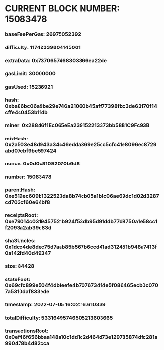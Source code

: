 # CURRENT BLOCK NUMBER: 15083478

### baseFeePerGas: 26975052392
### difficulty: 11742339804145061
### extraData: 0x7370657468303366ea22de
### gasLimit: 30000000
### gasUsed: 15236921
### hash: 0xba86bc06a9be29e746a21060b45aff77398fbc3de63f70f14cffe4c0453b11db
### miner: 0x28846f1Ec065eEa239152213373bb58B1C9Fc93B
### mixHash: 0x2a503e48d943a34c46edda869e25cc5cfc41e8096ec8729abd07cbf9be597424
### nonce: 0x0d0c81092070b6d8
### number: 15083478
### parentHash: 0xe519ec609b1322523da8b74cb05a1b1c06ae69dc1d02d3287cd703cf60e64bf8
### receiptsRoot: 0xe79014c0319457521b924f53db95d91ddb77d8750a1e58cc1f2093a2ab39d83d
### sha3Uncles: 0x1dcc4de8dec75d7aab85b567b6ccd41ad312451b948a7413f0a142fd40d49347
### size: 84428
### stateRoot: 0x69cfc899e504f4dbfeefe4b707673414e5f086465ecb0c0707a5310daf833ede
### timestamp: 2022-07-05 16:02:16.610339
### totalDifficulty: 53316495746505213603665
### transactionsRoot: 0x0ef46f656bbaa148a10c1dd1c2d464d73e129785874dfc281a990478b4d82cca
